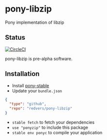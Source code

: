 # pony-libzip

Pony implementation of libzip

## Status

[![CircleCI](https://circleci.com/gh/redvers/pony-libzip.svg?style=svg)](https://circleci.com/gh/redvers/pony-libzip)

pony-libzip is pre-alpha software.

## Installation

* Install [pony-stable](https://github.com/ponylang/pony-stable)
* Update your `bundle.json`

```json
{
  "type": "github",
  "repo": "redvers/pony-libzip"
}
```

* `stable fetch` to fetch your dependencies
* `use "ponyzip"` to include this package
* `stable env ponyc` to compile your application
